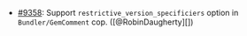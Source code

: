 * [#9358](https://github.com/rubocop-hq/rubocop/pull/9358): Support `restrictive_version_specificiers` option in `Bundler/GemComment` cop. ([@RobinDaugherty][])
